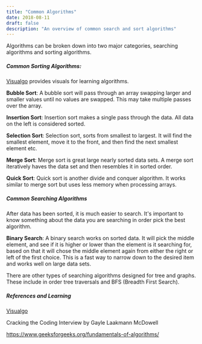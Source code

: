 ```yaml
---
title: "Common Algorithms"
date: 2018-08-11
draft: false
description: "An overview of common search and sort algorithms"
---
```




Algorithms can be broken down into two major categories, searching algorithms and sorting algorithms. 



##### Common Sorting Algorithms:

[Visualgo](https://visualgo.net/en/sorting) provides visuals for learning algorithms. 

**Bubble Sort**: A bubble sort will pass through an array swapping larger and smaller values until no values are swapped. This may take multiple passes over the array. 



**Insertion Sort**:  Insertion sort makes a single pass through the data. All data on the left is considered sorted. 



**Selection Sort**:  Selection sort, sorts from smallest to largest. It will find the smallest element, move it to the front, and then find the next smallest element etc. 

 

**Merge Sort**: Merge sort is great large nearly sorted data sets. A merge sort iteratively haves the data set and then resembles it in sorted order. 



**Quick Sort**: Quick sort is another divide and conquer algorithm. It works similar to merge sort but uses less memory when processing arrays. 



##### Common Searching Algorithms

After data has been sorted, it is much easier to search. It's important to know something about the data you are searching in order pick the best algorithm. 



**Binary Search**: A binary search works on sorted data. It will pick the middle element, and see if it is higher or lower than the element is it searching for, based on that it will chose the middle element again from either the right or left of the first choice. This is a fast way to narrow down to the desired item and works well on large data sets. 



There are other types of searching algorithms designed for tree and graphs. These include in order tree traversals and BFS (Breadth First Search). 



##### References and Learning

[Visualgo](https://visualgo.net/en/sorting)

Cracking the Coding Interview by Gayle Laakmann McDowell

https://www.geeksforgeeks.org/fundamentals-of-algorithms/